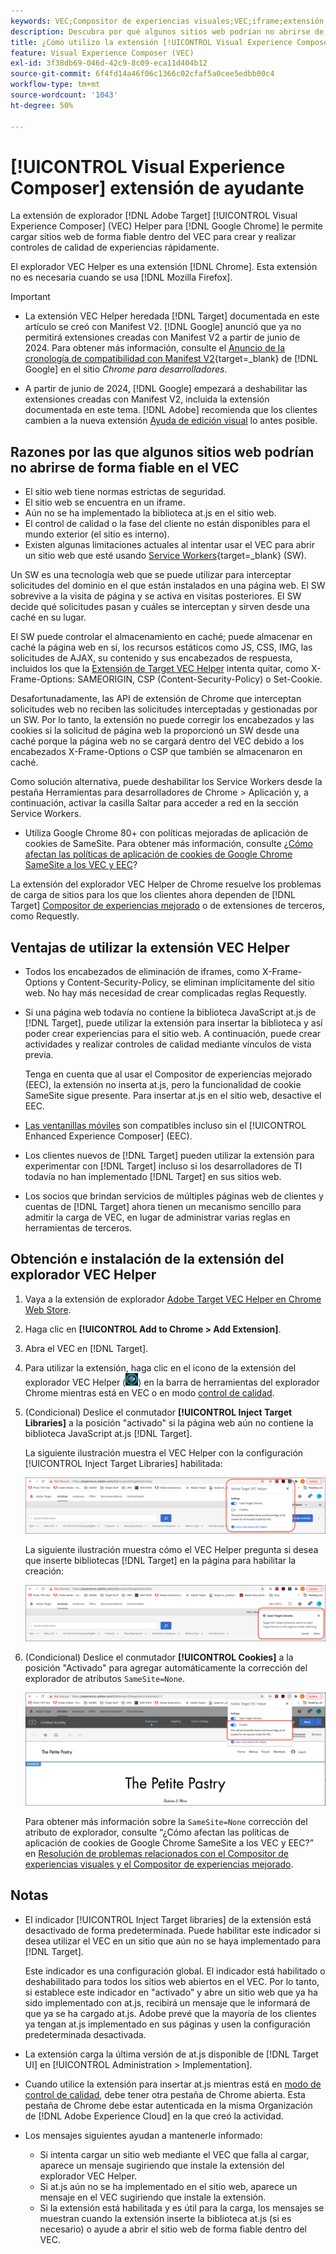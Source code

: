 ```yaml
---
keywords: VEC;Compositor de experiencias visuales;VEC;iframe;extensión;explorador
description: Descubra por qué algunos sitios web podrían no abrirse de forma fiable en el [!UICONTROL Visual Experience Composer] (VEC). La extensión del explorador VEC Helper le permite cargar sitios web de forma fiable dentro del VEC.
title: ¿Cómo utilizo la extensión [!UICONTROL Visual Experience Composer] (VEC) Helper?
feature: Visual Experience Composer (VEC)
exl-id: 3f38db69-046d-42c9-8c09-eca11d404b12
source-git-commit: 6f4fd14a46f06c1366c02cfaf5a0cee5edbb00c4
workflow-type: tm+mt
source-wordcount: '1043'
ht-degree: 50%

---
```


# [!UICONTROL Visual Experience Composer] extensión de ayudante

La extensión de explorador [!DNL Adobe Target] [!UICONTROL Visual Experience Composer] (VEC) Helper para [!DNL Google Chrome] le permite cargar sitios web de forma fiable dentro del VEC para crear y realizar controles de calidad de experiencias rápidamente.

El explorador VEC Helper es una extensión [!DNL Chrome]. Esta extensión no es necesaria cuando se usa [!DNL Mozilla Firefox].

>[!IMPORTANT]
>
>* La extensión VEC Helper heredada [!DNL Target] documentada en este artículo se creó con Manifest V2. [!DNL Google] anunció que ya no permitirá extensiones creadas con Manifest V2 a partir de junio de 2024. Para obtener más información, consulte el [Anuncio de la cronología de compatibilidad con Manifest V2](https://developer.chrome.com/docs/extensions/develop/migrate/mv2-deprecation-timeline){target=_blank} de [!DNL Google] en el sitio *Chrome para desarrolladores*.
>
>* A partir de junio de 2024, [!DNL Google] empezará a deshabilitar las extensiones creadas con Manifest V2, incluida la extensión documentada en este tema. [!DNL Adobe] recomienda que los clientes cambien a la nueva extensión [Ayuda de edición visual](/help/main/c-experiences/c-visual-experience-composer/r-troubleshoot-composer/visual-editing-helper-extension.md) lo antes posible.

## Razones por las que algunos sitios web podrían no abrirse de forma fiable en el VEC

* El sitio web tiene normas estrictas de seguridad.
* El sitio web se encuentra en un iframe.
* Aún no se ha implementado la biblioteca at.js en el sitio web.
* El control de calidad o la fase del cliente no están disponibles para el mundo exterior (el sitio es interno).
* Existen algunas limitaciones actuales al intentar usar el VEC para abrir un sitio web que esté usando [Service Workers](https://developer.mozilla.org/es/docs/Web/API/Service_Worker_API){target=_blank} (SW).

Un SW es una tecnología web que se puede utilizar para interceptar solicitudes del dominio en el que están instalados en una página web. El SW sobrevive a la visita de página y se activa en visitas posteriores. El SW decide qué solicitudes pasan y cuáles se interceptan y sirven desde una caché en su lugar.

El SW puede controlar el almacenamiento en caché; puede almacenar en caché la página web en sí, los recursos estáticos como JS, CSS, IMG, las solicitudes de AJAX, su contenido y sus encabezados de respuesta, incluidos los que la [Extensión de Target VEC Helper](/help/main/c-experiences/c-visual-experience-composer/r-troubleshoot-composer/vec-helper-browser-extension.md) intenta quitar, como X-Frame-Options: SAMEORIGIN, CSP (Content-Security-Policy) o Set-Cookie.

Desafortunadamente, las API de extensión de Chrome que interceptan solicitudes web no reciben las solicitudes interceptadas y gestionadas por un SW. Por lo tanto, la extensión no puede corregir los encabezados y las cookies si la solicitud de página web la proporcionó un SW desde una caché porque la página web no se cargará dentro del VEC debido a los encabezados X-Frame-Options o CSP que también se almacenaron en caché.

Como solución alternativa, puede deshabilitar los Service Workers desde la pestaña Herramientas para desarrolladores de Chrome > Aplicación y, a continuación, activar la casilla Saltar para acceder a red en la sección Service Workers.

* Utiliza Google Chrome 80+ con políticas mejoradas de aplicación de cookies de SameSite. Para obtener más información, consulte [¿Cómo afectan las políticas de aplicación de cookies de Google Chrome SameSite a los VEC y EEC](/help/main/c-experiences/c-visual-experience-composer/r-troubleshoot-composer/issues-related-to-the-visual-experience-composer-vec-and-enhanced-experience-composer-eec.md#samesite)?

La extensión del explorador VEC Helper de Chrome resuelve los problemas de carga de sitios para los que los clientes ahora dependen de [!DNL Target] [Compositor de experiencias mejorado](/help/main/administrating-target/visual-experience-composer-set-up.md#eec) o de extensiones de terceros, como Requestly.

## Ventajas de utilizar la extensión VEC Helper

* Todos los encabezados de eliminación de iframes, como X-Frame-Options y Content-Security-Policy, se eliminan implícitamente del sitio web. No hay más necesidad de crear complicadas reglas Requestly.
* Si una página web todavía no contiene la biblioteca JavaScript at.js de [!DNL Target], puede utilizar la extensión para insertar la biblioteca y así poder crear experiencias para el sitio web. A continuación, puede crear actividades y realizar controles de calidad mediante vínculos de vista previa.

  Tenga en cuenta que al usar el Compositor de experiencias mejorado (EEC), la extensión no inserta at.js, pero la funcionalidad de cookie SameSite sigue presente. Para insertar at.js en el sitio web, desactive el EEC.

* [Las ventanillas móviles](/help/main/c-experiences/c-visual-experience-composer/mobile-viewports.md) son compatibles incluso sin el [!UICONTROL Enhanced Experience Composer] (EEC).
* Los clientes nuevos de [!DNL Target] pueden utilizar la extensión para experimentar con [!DNL Target] incluso si los desarrolladores de TI todavía no han implementado [!DNL Target] en sus sitios web.
* Los socios que brindan servicios de múltiples páginas web de clientes y cuentas de [!DNL Target] ahora tienen un mecanismo sencillo para admitir la carga de VEC, en lugar de administrar varias reglas en herramientas de terceros.

## Obtención e instalación de la extensión del explorador VEC Helper

1. Vaya a la extensión de explorador [Adobe Target VEC Helper en Chrome Web Store](https://chromewebstore.google.com/detail/adobe-experience-cloud-vi/kgmjjkfjacffaebgpkpcllakjifppnca).
1. Haga clic en **[!UICONTROL Add to Chrome > Add Extension]**.
1. Abra el VEC en [!DNL Target].
1. Para utilizar la extensión, haga clic en el icono de la extensión del explorador VEC Helper (![icono de VEC Helper](/help/main/c-experiences/c-visual-experience-composer/r-troubleshoot-composer/assets/vec-help-extension.png)) en la barra de herramientas del explorador Chrome mientras está en VEC o en modo [control de calidad](/help/main/c-activities/c-activity-qa/activity-qa.md).
1. (Condicional) Deslice el conmutador **[!UICONTROL Inject Target Libraries]** a la posición &quot;activado&quot; si la página web aún no contiene la biblioteca JavaScript at.js [!DNL Target].

   La siguiente ilustración muestra el VEC Helper con la configuración [!UICONTROL Inject Target Libraries] habilitada:

   ![VEC Helper 1](/help/main/c-experiences/c-visual-experience-composer/r-troubleshoot-composer/assets/vec-help-extension-1.png)

   La siguiente ilustración muestra cómo el VEC Helper pregunta si desea que inserte bibliotecas [!DNL Target] en la página para habilitar la creación:

   ![VEC Helper 2](/help/main/c-experiences/c-visual-experience-composer/r-troubleshoot-composer/assets/vec-helper.png)

1. (Condicional) Deslice el conmutador **[!UICONTROL Cookies]** a la posición &quot;Activado&quot; para agregar automáticamente la corrección del explorador de atributos `SameSite=None`.

   ![Alternan las cookies en la extensión del ayudante del VEC](/help/main/c-experiences/c-visual-experience-composer/r-troubleshoot-composer/assets/cookies-vec-helper.png)

   Para obtener más información sobre la `SameSite=None` corrección del atributo de explorador, consulte “¿Cómo afectan las políticas de aplicación de cookies de Google Chrome SameSite a los VEC y EEC?” en [Resolución de problemas relacionados con el Compositor de experiencias visuales y el Compositor de experiencias mejorado](/help/main/c-experiences/c-visual-experience-composer/r-troubleshoot-composer/issues-related-to-the-visual-experience-composer-vec-and-enhanced-experience-composer-eec.md#samesite).

## Notas

* El indicador [!UICONTROL Inject Target libraries] de la extensión está desactivado de forma predeterminada. Puede habilitar este indicador si desea utilizar el VEC en un sitio que aún no se haya implementado para [!DNL Target].

  Este indicador es una configuración global. El indicador está habilitado o deshabilitado para todos los sitios web abiertos en el VEC. Por lo tanto, si establece este indicador en &quot;activado&quot; y abre un sitio web que ya ha sido implementado con at.js, recibirá un mensaje que le informará de que ya se ha cargado at.js. Adobe prevé que la mayoría de los clientes ya tengan at.js implementado en sus páginas y usen la configuración predeterminada desactivada.

* La extensión carga la última versión de at.js disponible de [!DNL Target UI] en [!UICONTROL Administration > Implementation].
* Cuando utilice la extensión para insertar at.js mientras está en [modo de control de calidad](/help/main/c-activities/c-activity-qa/activity-qa.md), debe tener otra pestaña de Chrome abierta. Esta pestaña de Chrome debe estar autenticada en la misma Organización de [!DNL Adobe Experience Cloud] en la que creó la actividad.
* Los mensajes siguientes ayudan a mantenerle informado:

   * Si intenta cargar un sitio web mediante el VEC que falla al cargar, aparece un mensaje sugiriendo que instale la extensión del explorador VEC Helper.
   * Si at.js aún no se ha implementado en el sitio web, aparece un mensaje en el VEC sugiriendo que instale la extensión.
   * Si la extensión está habilitada y es útil para la carga, los mensajes se muestran cuando la extensión inserte la biblioteca at.js (si es necesario) o ayude a abrir el sitio web de forma fiable dentro del VEC.
